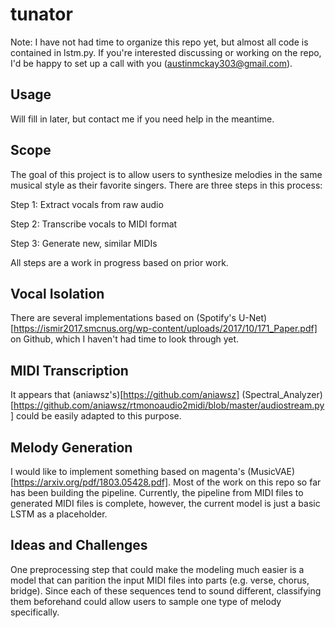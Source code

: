 # tunator

Note: I have not had time to organize this repo yet, but almost all code is contained in lstm.py. If you're interested discussing or working on the repo, I'd be happy to set up a call with you (austinmckay303@gmail.com).

## Usage
Will fill in later, but contact me if you need help in the meantime.

## Scope
The goal of this project is to allow users to synthesize melodies in the same musical style as their favorite singers. There are three steps in this process:

Step 1: Extract vocals from raw audio

Step 2: Transcribe vocals to MIDI format

Step 3: Generate new, similar MIDIs

All steps are a work in progress based on prior work.

## Vocal Isolation
There are several implementations based on (Spotify's U-Net)[https://ismir2017.smcnus.org/wp-content/uploads/2017/10/171_Paper.pdf] on Github, which I haven't had time to look through yet.

## MIDI Transcription
It appears that  (aniawsz's)[https://github.com/aniawsz] (Spectral_Analyzer)[https://github.com/aniawsz/rtmonoaudio2midi/blob/master/audiostream.py] could be easily adapted to this purpose.

## Melody Generation
I would like to implement something based on magenta's (MusicVAE)[https://arxiv.org/pdf/1803.05428.pdf]. Most of the work on this repo so far has been building the pipeline. Currently, the pipeline from MIDI files to generated MIDI files is complete, however, the current model is just a basic LSTM as a placeholder. 

## Ideas and Challenges

One preprocessing step that could make the modeling much easier is a model that can parition the input MIDI files into parts (e.g. verse, chorus, bridge). Since each of these sequences tend to sound different, classifying them beforehand could allow users to sample one type of melody specifically. 
